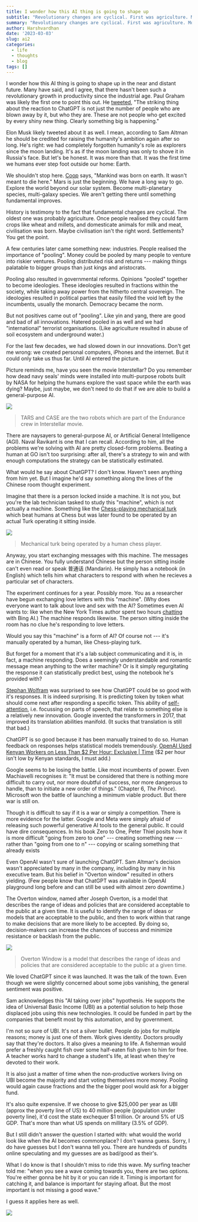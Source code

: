 ```yaml
---
title: I wonder how this AI thing is going to shape up
subtitle: "Revolutionary changes are cyclical. First was agriculture. More recent one was the growth of industries, powered by pooling. It looks like AI is the latest one."
summary: "Revolutionary changes are cyclical. First was agriculture. More recent one was the growth of industries, powered by pooling. It looks like AI is the latest one."
author: Harshvardhan
date: '2023-03-03'
slug: ai2
categories:
  - life
  - thoughts
  - blog
tags: []
---
```


I wonder how this AI thing is going to shape up in the near and distant future. Many have said, and I agree, that there hasn't been such a revolutionary growth in productivity since the industrial age. Paul Graham was likely the first one to point this out. He [tweeted](https://twitter.com/paulg/status/1598698665337561088?s=20), "The striking thing about the reaction to ChatGPT is not just the number of people who are blown away by it, but who they are. These are not people who get excited by every shiny new thing. Clearly something big is happening."

Elon Musk likely tweeted about it as well. I mean, according to Sam Altman he should be credited for raising the humanity's ambition again after so long. He's right: we had completely forgotten humanity's role as explorers since the moon landing. It's as if the moon landing was only to shove it in Russia's face. But let's be honest. It was more than that. It was the first time we humans ever step foot outside our home: Earth.

We shouldn't stop here. [Coop](https://www.youtube.com/watch?v=HO6kDl6afDI) says, "Mankind was born on earth. It wasn't meant to die here." Mars is just the beginning. We have a long way to go. Explore the world beyond our solar system. Become multi-planetary species, multi-galaxy species. We aren't getting there until something fundamental improves.

History is testimony to the fact that fundamental changes are cyclical. The oldest one was probably agriculture. Once people realised they could farm crops like wheat and millets, and domesticate animals for milk and meat, civilisation was born. Maybe civilisation isn't the right word. Settlements? You get the point.

A few centuries later came something new: industries. People realised the importance of "pooling". Money could be pooled by many people to venture into riskier ventures. Pooling distributed risk and returns --- making things palatable to bigger groups than just kings and aristocrats.

Pooling also resulted in governmental reforms. Opinions "pooled" together to become ideologies. These ideologies resulted in fractions within the society, while taking away power from the hitherto central sovereign. The ideologies resulted in political parties that easily filled the void left by the incumbents, usually the monarch. Democracy became the norm.

But not positives came out of "pooling". Like yin and yang, there are good and bad of all innovations. Hatered pooled in as well and we had "international" terrorist organisations. (Like agriculture resulted in abuse of soil ecosystem and underground water.)

For the last few decades, we had slowed down in our innovations. Don't get me wrong: we created personal computers, iPhones and the internet. But it could only take us thus far. Until AI entered the picture.

Picture reminds me, have you seen the movie Interstellar? Do you remember how dead navy seals' minds were installed into multi-purpose robots built by NASA for helping the humans explore the vast space while the earth was dying? Maybe, just maybe, we don't need to do that if we are able to build a general-purpose AI.

![](images/image-681706198.png)

> TARS and CASE are the two robots which are part of the Endurance crew in Interstellar movie.

There are naysayers to general-purpose AI, or Artificial General Intelligence (AGI). Naval Ravikant is one that I can recall. According to him, all the problems we're solving with AI are pretty closed-form problems. Beating a human at GO isn't too surprising: after all, there's a strategy to win and with enough computations the strategy can be statistically estimated.

What would he say about ChatGPT? I don't know. Haven't seen anything from him yet. But I imagine he'd say something along the lines of the Chinese room thought experiment.

Imagine that there is a person locked inside a machine. It is not you, but you're the lab technician tasked to study this "machine", which is not actually a machine. Something like the [Chess-playing mechanical turk](https://www.wikiwand.com/en/Mechanical_Turk) which beat humans at Chess but was later found to be operated by an actual Turk operating it sitting inside.

![](images/image-299114922.png)

> Mechanical turk being operated by a human chess player.

Anyway, you start exchanging messages with this machine. The messages are in Chinese. You fully understand Chinese but the person sitting inside can't even read or speak 普通话 (Mandarin). He simply has a notebook (in English) which tells him what characters to respond with when he recieves a particular set of characters.

The experiment continues for a year. Possibly more. You as a researcher have begun exchanging love letters with this "machine". (Why does everyone want to talk about love and sex with the AI? Sometimes even AI wants to: like when the New York Times author spent two hours [chatting](https://archive.ph/cltPt) with Bing AI.) The machine responds likewise. The person sitting inside the room has no clue he's responding to love letters.

Would you say this "machine" is a form of AI? Of course not --- it's manually operated by a human, like Chess-playing turk.

But forget for a moment that it's a lab subject communicating and it is, in fact, a machine responding. Does a seemingly understandable and romantic message mean anything to the writer machine? Or is it simply regurgitating the response it can statistically predict best, using the notebook he's provided with?

[Stephan Wolfram](https://writings.stephenwolfram.com/2023/02/what-is-chatgpt-doing-and-why-does-it-work/) was surprised to see how ChatGPT could be so good with it's responses. It is indeed surprising. It is predicting token by token what should come next after responding a specific token. This ability of [self-attention](https://jalammar.github.io/illustrated-transformer/), i.e. focussing on parts of speech, that relate to something else is a relatively new innovation. Google invented the transformers in 2017, that improved its translation abilities manifold. (It sucks that translation is still that bad.)

ChatGPT is so good because it has been manually trained to do so. Human feedback on responses helps statistical models tremendously. [OpenAI Used Kenyan Workers on Less Than \$2 Per Hour: Exclusive \| Time](https://time.com/6247678/openai-chatgpt-kenya-workers/) (\$2 per hour isn't low by Kenyan standards, I must add.)

Google seems to be losing the battle. Like most incumbents of power. Even Machiavelli recognises it: "It must be considered that there is nothing more difficult to carry out, nor more doubtful of success, nor more dangerous to handle, than to initiate a new order of things." (Chapter 6, *The Prince*). Microsoft won the battle of launching a minimum viable product. But there war is still on.

Though it is difficult to say if it is a war or simply a competition. There is more evidence for the latter. Google and Meta were simply afraid of releasing such powerful generative AI tools to the general public. It could have dire consequences. In his book Zero to One, Peter Thiel posits how it is more difficult "going from zero to one" --- creating something new --- rather than "going from one to n" --- copying or scaling something that already exists

Even OpenAI wasn't sure of launching ChatGPT. Sam Altman's decision wasn't appreciated by many in the company, including by many in his executive team. But his belief in "Overton window" resulted in others yielding. (Few people know that ChatGPT was available in OpenAI playground long before and can still be used with almost zero downtime.)

The Overton window, named after Joseph Overton, is a model that describes the range of ideas and policies that are considered acceptable to the public at a given time. It is useful to identify the range of ideas or models that are acceptable to the public, and then to work within that range to make decisions that are more likely to be accepted. By doing so, decision-makers can increase the chances of success and minimize resistance or backlash from the public.

![](images/image-704652326.png)

> Overton Window is a model that describes the range of ideas and policies that are considered acceptable to the public at a given time.

We loved ChatGPT since it was launched. It was the talk of the town. Even though we were slightly concerned about some jobs vanishing, the general sentiment was positive.

Sam acknowledges this "AI taking over jobs" hypothesis. He supports the idea of Universal Basic Income (UBI) as a potential solution to help those displaced jobs using this new technologies. It could be funded in part by the companies that benefit most by this automation, and by government.

I'm not so sure of UBI. It's not a silver bullet. People do jobs for multiple reasons; money is just one of them. Work gives identity. Doctors proudly say that they're doctors. It also gives a meaning to life. A fisherman would prefer a freshly caught fish over some half-eaten fish given to him for free. A teacher works hard to change a student's life, at least when they're devoted to their work.

It is also just a matter of time when the non-productive workers living on UBI become the majority and start voting themselves more money. Pooling would again cause fractions and the the bigger pool would ask for a bigger fund.

It's also quite expensive. If we choose to give \$25,000 per year as UBI (approx the poverty line of US) to 40 million people (population under poverty line), it'd cost the state exchequer \$1 trillion. Or around 5% of US GDP. That's more than what US spends on millitary (3.5% of GDP).

But I still didn't answer the question I started with: what would the world look like when the AI becomes commonplace? I don't wanna guess. Sorry, I do have guesses but I don't wanna tell you. There are hundreds of pundits online speculating and my guesses are as bad/good as their's.

What I do know is that I shouldn't miss to ride this wave. My surfing teacher told me: "when you see a wave coming towards you, there are two options. You're either gonna be hit by it or you can ride it. Timing is important for catching it, and balance is important for staying afloat. But the most important is not missing a good wave."

I guess it applies here as well.

![](images/IMG_20210322_223829_389.png)
